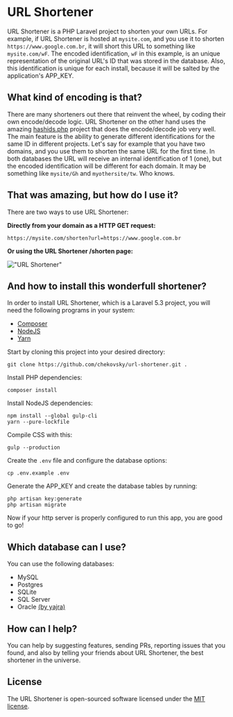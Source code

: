 # URL Shortener

URL Shortener is a PHP Laravel project to shorten your own URLs. For example, if URL Shortener is hosted at `mysite.com`, and you use it to shorten `https://www.google.com.br`, it will short this URL to something like `mysite.com/wF`. The encoded identification, `wF` in this example, is an unique representation of the original URL's ID that was stored in the database. Also, this identification is unique for each install, because it will be salted by the application's APP_KEY.

## What kind of encoding is that?

There are many shorteners out there that reinvent the wheel, by coding their own encode/decode logic. URL Shortener on the other hand uses the amazing [hashids.php](https://github.com/ivanakimov/hashids.php) project that does the encode/decode job very well. The main feature is the ability to generate different identifications for the same ID in different projects. Let's say for example that you have two domains, and you use them to shorten the same URL for the first time. In both databases the URL will receive an internal identification of 1 (one), but the encoded identification will be different for each domain. It may be something like `mysite/Gh` and `myothersite/tw`. Who knows.

## That was amazing, but how do I use it?

There are two ways to use URL Shortener:

**Directly from your domain as a HTTP GET request:**
```
https://mysite.com/shorten?url=https://www.google.com.br
```

**Or using the URL Shortener /shorten page:**

!["URL Shortener"](https://cloud.githubusercontent.com/assets/12160864/19749104/072d5f96-9bc5-11e6-8922-23bbc7052db5.png)

## And how to install this wonderfull shortener?

In order to install URL Shortener, which is a Laravel 5.3 project, you will need the following programs in your system:
* [Composer](https://getcomposer.org/)
* [NodeJS](https://nodejs.org/)
* [Yarn](https://yarnpkg.com/)

Start by cloning this project into your desired directory:
```
git clone https://github.com/chekovsky/url-shortener.git .
```

Install PHP dependencies:
```
composer install
```

Install NodeJS dependencies:
```
npm install --global gulp-cli
yarn --pure-lockfile
```

Compile CSS with this:
```
gulp --production
```

Create the `.env` file and configure the database options:
```
cp .env.example .env
```

Generate the APP_KEY and create the database tables by running:
```
php artisan key:generate
php artisan migrate
```

Now if your http server is properly configured to run this app, you are good to go!

## Which database can I use?

You can use the following databases:
* MySQL
* Postgres
* SQLite
* SQL Server
* Oracle [(by yajra)](https://github.com/yajra/laravel-oci8)

## How can I help?

You can help by suggesting features, sending PRs, reporting issues that you found, and also by telling your friends about URL Shortener, the best shortener in the universe.

## License

The URL Shortener is open-sourced software licensed under the [MIT license](http://opensource.org/licenses/MIT).

